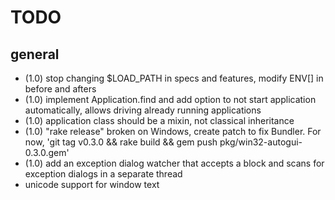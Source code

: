 TODO
====

general
-------

* (1.0) stop changing $LOAD_PATH in specs and features, modify ENV[] in before and afters
* (1.0) implement Application.find and add option to not start application automatically, allows driving already running applications
* (1.0) application class should be a mixin, not classical inheritance 
* (1.0) "rake release" broken on Windows, create patch to fix Bundler.  For now, 'git tag v0.3.0 && rake build && gem push pkg/win32-autogui-0.3.0.gem'
* (1.0) add an exception dialog watcher that accepts a block and scans for exception dialogs in a separate thread
* unicode support for window text
